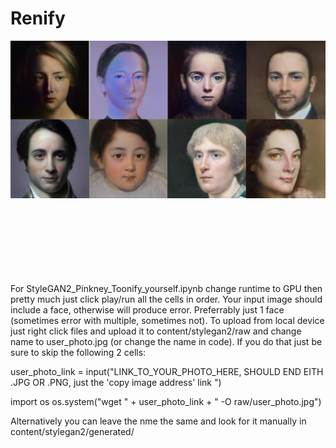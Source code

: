 # Renify

<img align="left" alt="demo1" width="800px" src="https://github.com/GeorgeDavila/Renify/blob/main/results/Renify_demo1.png?raw=true" /> 

<br />


<br />
<br />
<br />
<br />
<br />
<br />
<br />
<br />
<br />
<br />
<br />
<br />
<br />
<br />
<br />
<br />
<br />
<br />
<br />
<br />
<br />

For StyleGAN2_Pinkney_Toonify_yourself.ipynb change runtime to GPU then pretty much just click play/run all the cells in order. Your input image should include a face, otherwise will produce error. Preferrably just 1 face (sometimes error with multiple, sometimes not). To upload from local device just right click files and upload it to content/stylegan2/raw and change name to user_photo.jpg (or change the name in code). If you do that just be sure to skip the following 2 cells:

user_photo_link = input("LINK_TO_YOUR_PHOTO_HERE, SHOULD END EITH .JPG OR .PNG, just the 'copy image address' link ") 

import os
os.system("wget " + user_photo_link + "  -O raw/user_photo.jpg")


Alternatively you can leave the nme the same and look for it manually in content/stylegan2/generated/ 
